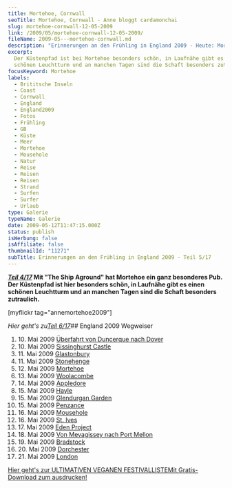 ```yaml
---
title: Mortehoe, Cornwall
seoTitle: Mortehoe, Cornwall - Anne bloggt cardamonchai
slug: mortehoe-cornwall-12-05-2009
link: /2009/05/mortehoe-cornwall-12-05-2009/
fileName: 2009-05---mortehoe-cornwall.md
description: "Erinnerungen an den Frühling in England 2009 - Heute: Mortehoe"
excerpt:
  Der Küstenpfad ist bei Mortehoe besonders schön, in Laufnähe gibt es einen
  schönen Leuchtturm und an manchen Tagen sind die Schaft besonders zutraulich.
focusKeyword: Mortehoe
labels:
  - Brititsche Inseln
  - Coast
  - Cornwall
  - England
  - England2009
  - Fotos
  - Frühling
  - GB
  - Küste
  - Meer
  - Mortehoe
  - Mousehole
  - Natur
  - Reise
  - Reisen
  - Reisen
  - Strand
  - Surfen
  - Surfer
  - Urlaub
type: Galerie
typeName: Galerie
date: 2009-05-12T11:47:15.000Z
status: publish
isWerbung: false
isAffiliate: false
thumbnailId: "11271"
subTitle: Erinnerungen an den Frühling in England 2009 - Teil 5/17
---
```


<strong><a title="Stonehenge" href="http://cardamonchai.com/2009/05/stonehenge-11-05-2009/"><em>Teil
4/17</em></a> Mit "The Ship Aground" hat Mortehoe ein ganz besonderes Pub. Der
Küstenpfad ist hier besonders schön, in Laufnähe gibt es einen schönen
Leuchtturm und an manchen Tagen sind die Schaft besonders zutraulich.</strong>

[myflickr tag="annemortehoe2009"]

<em>Hier geht's
zu</em><a title="Woolacombe" href="http://cardamonchai.com/2009/05/woolacombe-cornwall-13-05-2009/"><em>Teil
6/17</em></a>## England 2009 Wegweiser<ol><li>10. Mai 2009
<a href="http://cardamonchai.com/2009/05/uberfahrt-von-duncerque-nach-dover-10-05-2009/">Überfahrt
von Duncerque nach Dover</a></li><li>10. Mai 2009
<a href="http://cardamonchai.com/2009/05/sissinghurst-castle/">Sissinghurst
Castle</a></li><li>11. Mai 2009
<a href="http://cardamonchai.com/2009/05/glastonbury-11-05-2009/">Glastonbury</a></li><li>11.
Mai 2009
<a href="http://cardamonchai.com/2009/05/stonehenge-11-05-2009/">Stonehenge</a></li><li>12.
Mai 2009
<a href="http://cardamonchai.com/2009/05/mortehoe-cornwall-12-05-2009/">Mortehoe</a></li><li>13.
Mai 2009
<a href="http://cardamonchai.com/2009/05/woolacombe-cornwall-13-05-2009/">Woolacombe</a></li><li>14.
Mai 2009
<a href="http://cardamonchai.com/2009/05/appledore-cornwall-14-05-2009/">Appledore</a></li><li>15.
Mai 2009
<a href="http://cardamonchai.com/2009/05/hayle-cornwall-14-15-05-2009/">Hayle</a></li><li>15.
Mai 2009
<a href="http://cardamonchai.com/2009/05/glendurgan-garden-15-05-2009-2/">Glendurgan
Garden</a></li><li>15. Mai 2009
<a href="http://cardamonchai.com/2009/05/penzance-cornwall-15-05-2009/">Penzance</a></li><li>16.
Mai 2009
<a href="http://cardamonchai.com/2009/05/mousehole-cornwall-16-05-2009/">Mousehole</a></li><li>16.
Mai 2009
<a href="http://cardamonchai.com/2009/05/st-ives-cornwall-16-05-2009/">St.
Ives</a></li><li>17. Mai 2009
<a href="http://cardamonchai.com/2009/05/eden-project/">Eden
Project</a></li><li>18. Mai 2009
<a href="http://cardamonchai.com/2009/05/von-mevagissey-nach-port-mellon-18-05-2009/">Von
Mevagissey nach Port Mellon</a></li><li>19. Mai 2009
<a href="http://cardamonchai.com/2009/05/bradstock-19-05-2009/">Bradstock</a></li><li>20.
Mai 2009
<a href="http://cardamonchai.com/2009/05/dorchester/">Dorchester</a></li><li>21.
Mai 2009
<a href="http://cardamonchai.com/2009/05/london-21-05-2009/">London</a></li></ol><a class="banner banner-green" href="/2015/03/die-ultimative-vegane-festivalliste"><span class="head">Hier
geht's zur ULTIMATIVEN VEGANEN FESTIVALLISTE</span><span class="text">Mit
Gratis-Download zum ausdrucken!</span></a>
